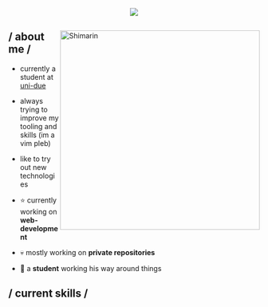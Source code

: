 <p align = center ><img src="https://i.imgur.com/x6qU1kR.png"> </p>

<div>

<img align="right" width="400" alt="Shimarin" src="https://static.wikia.nocookie.net/sonypicturesanimation/images/f/f3/Tumblr_oox5piQfux1tr6wqbo5_250.jpg/revision/latest?cb=20170424231514"/>

<h2> / about me /</h2>

- currently a student at [uni-due](https://www.uni-due.de/)
- always trying to improve my tooling and skills (im a vim pleb)
- like to try out new technologies
  
- ⭐ currently working on **web-development**
- 💀 mostly working on **private repositories**
- 👾 a **student** working his way around things
  
<h2> / current skills / </h2>
  
<div align="right">
  </div>
  </div>

